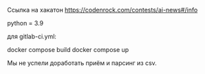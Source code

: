 Ссылка на хакатон https://codenrock.com/contests/ai-news#/info

python = 3.9

для gitlab-ci.yml:

docker compose build
docker compose up

Мы не успели доработать приём и парсинг из csv.
